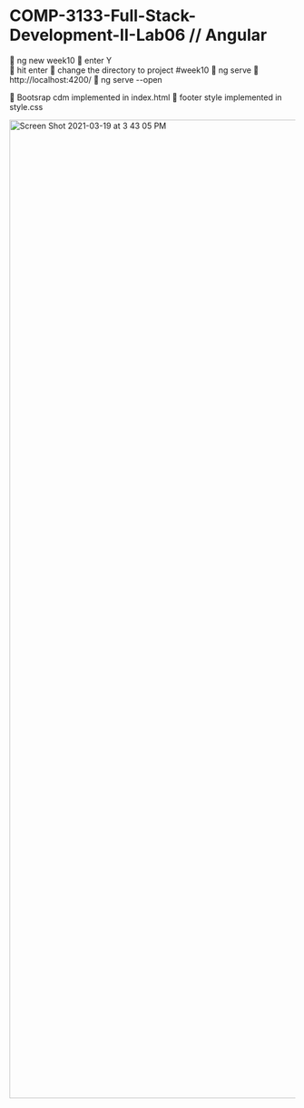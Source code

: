 # COMP-3133-Full-Stack-Development-II-Lab06 // Angular


📌 ng new week10
📌 enter Y  
📌 hit enter
📌 change the directory to project #week10
  🔴 ng serve
  🔴 http://localhost:4200/
  🔴 ng serve --open


📌 Bootsrap cdm implemented in index.html
  🔴 footer style implemented in style.css




<img width="1721" alt="Screen Shot 2021-03-19 at 3 43 05 PM" src="https://user-images.githubusercontent.com/63836841/111834592-33471580-88ca-11eb-86f1-0682e06c71f7.png">
